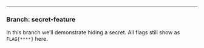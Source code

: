 
---

### Branch: secret-feature

In this branch we’ll demonstrate hiding a secret. All flags still show as `FLAG{****}` here.
